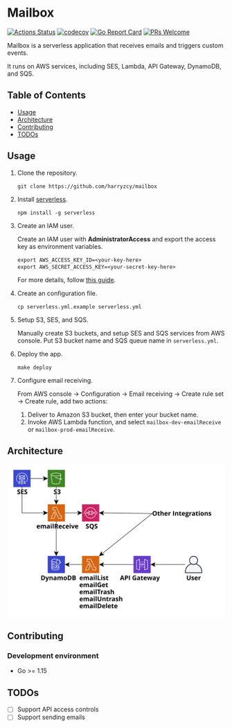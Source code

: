 # Mailbox

[![Actions Status](https://github.com/harryzcy/mailbox/workflows/Go/badge.svg)](https://github.com/harryzcy/mailbox/actions)
[![codecov](https://codecov.io/gh/harryzcy/mailbox/branch/main/graph/badge.svg)](https://codecov.io/gh/harryzcy/mailbox)
[![Go Report Card](https://goreportcard.com/badge/github.com/harryzcy/mailbox)](https://goreportcard.com/report/github.com/harryzcy/mailbox)
[![PRs Welcome](https://img.shields.io/badge/PRs-welcome-brightgreen.svg?style=flat)](http://makeapullrequest.com)

Mailbox is a serverless application that receives emails and triggers custom events. 

It runs on AWS services, including SES, Lambda, API Gateway, DynamoDB, and SQS.

## Table of Contents

   * [Usage](#usage)
   * [Architecture](#architecture)
   * [Contributing](#contributing)
   * [TODOs](#todos)

## Usage

1. Clone the repository.

    ```shell
    git clone https://github.com/harryzcy/mailbox
    ```

1. Install [serverless](https://github.com/serverless/serverless).

    ```shell
    npm install -g serverless
    ```

1. Create an IAM user.

    Create an IAM user with **AdministratorAccess** and export the access key as environment variables.

    ```shell
    export AWS_ACCESS_KEY_ID=<your-key-here>
    export AWS_SECRET_ACCESS_KEY=<your-secret-key-here>
    ```

    For more details, follow [this guide](https://www.serverless.com/framework/docs/providers/aws/guide/credentials).

1. Create an configuration file.

    ```shell
    cp serverless.yml.example serverless.yml
    ```

1. Setup S3, SES, and SQS.

    Manually create S3 buckets, and setup SES and SQS services from AWS console. Put S3 bucket name and SQS queue name in `serverless.yml`.

1. Deploy the app.

    ```shell
    make deploy
    ```

1. Configure email receiving.

    From AWS console -> Configuration -> Email receiving -> Create rule set -> Create rule, add two actions:

    1. Deliver to Amazon S3 bucket, then enter your bucket name.
    2. Invoke AWS Lambda function, and select `mailbox-dev-emailReceive` or `mailbox-prod-emailReceive`.

## Architecture

![Architecture](./doc/architecture.svg)

## Contributing

### Development environment

- Go >= 1.15

## TODOs

- [ ] Support API access controls
- [ ] Support sending emails
